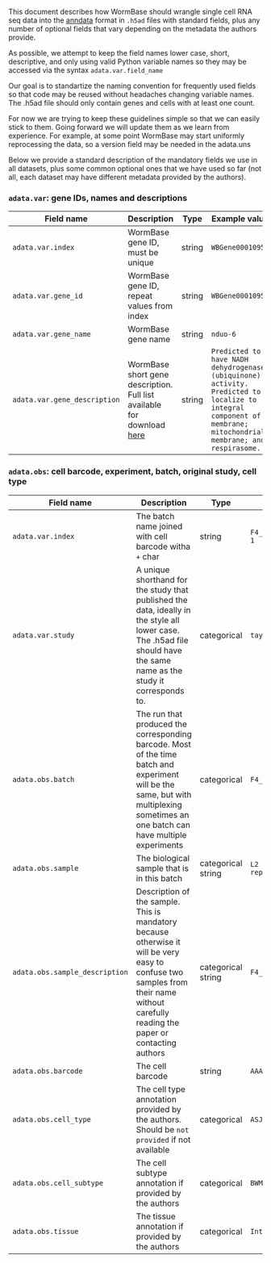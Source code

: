 This document describes how WormBase should wrangle single cell RNA seq data into the [anndata](https://anndata.readthedocs.io/en/stable/) format in `.h5ad` files with standard fields, plus any number of optional fields that vary depending on the metadata the authors provide. 

As possible, we attempt to keep the field names lower case, short, descriptive, and only using valid Python variable names so they may be accessed via the syntax `adata.var.field_name` 

Our goal is to standartize the naming convention for frequently used fields so that code may be reused without headaches changing variable names. The .h5ad file should only contain genes and cells with at least one count.

For now we are trying to keep these guidelines simple so that we can easily stick to them. Going forward we will update them as we learn from experience. For example, at some point WormBase may start uniformly reprocessing the data, so a version field may be needed in the adata.uns

Below we provide a standard description of the mandatory fields we use in all datasets, plus some common optional ones that we have used so far (not all, each dataset may have different metadata provided by the authors). 

### `adata.var`: gene IDs, names and descriptions 
|Field name | Description | Type | Example value | Optionality|
|-----------|-------------|------|-------|-----|
| `adata.var.index` | WormBase gene ID, must be unique | string | `WBGene00010957`| Required|
| `adata.var.gene_id` | WormBase gene ID, repeat values from index | string | `WBGene00010957`|Required
| `adata.var.gene_name` | WormBase gene name | string | `nduo-6 `|Required|
| `adata.var.gene_description` | WormBase short gene description. Full list available for download [here](https://www.alliancegenome.org/downloads) | string | `Predicted to have NADH dehydrogenase (ubiquinone) activity. Predicted to localize to integral component of membrane; mitochondrial membrane; and respirasome.`|Optional|

### `adata.obs`: cell barcode, experiment, batch, original study, cell type
|Field name | Description | Type | Example value | Optionality|
|-----------|-------------|------|-------|-----|
| `adata.var.index` | The batch name joined with cell barcode witha `+` char | string | `F4_1+TGTAACGGTTAGCTAC-1 `| Required|
| `adata.var.study` | A unique shorthand for the study that published the data, ideally in the style <first author><year> all lower case. The .h5ad file should have the same name as the study it corresponds to.  | categorical | `taylor2020`| Required|
| `adata.obs.batch` | The run that produced the corresponding barcode. Most of the time batch and experiment will be the same, but with multiplexing sometimes an one batch can have multiple experiments | categorical | `F4_1`|Required|
| `adata.obs.sample` | The biological sample that is in this batch | categorical string | `L2 larvae fourth repeat`|Required|
| `adata.obs.sample_description` | Description of the sample. This is mandatory because otherwise it will be very easy to confuse two samples from their name without carefully reading the paper or contacting authors | categorical string | `F4_1`|Required|
| `adata.obs.barcode` | The cell barcode | string | `AAACCCAAGATCGCTT-1`|Required|
| `adata.obs.cell_type` | The cell type annotation provided by the authors. Should be `not provided` if not available | categorical | `ASJ`|Required|
| `adata.obs.cell_subtype` | The cell subtype annotation if provided by the authors | categorical | `BWM_head_row_1`|Optional|
| `adata.obs.tissue` | The tissue annotation if provided by the authors | categorical | `Intestine`|Optional|
